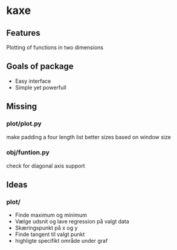 # kaxe

## Features

Plotting of functions in two dimensions


## Goals of package

- Easy interface
- Simple yet powerfull



## Missing

### plot/plot.py

make padding a four length list
better sizes based on window size

### obj/funtion.py
check for diagonal axis support

## Ideas

### plot/

- Finde maximum og minimum
- Vælge udsnit og lave regression på valgt data
- Skæringspunkt på x og y
- Finde tangent til valgt punkt
- highligte specifikt område under graf
